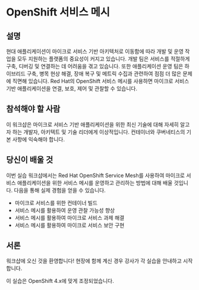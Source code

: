 # OpenShift 서비스 메시

## 설명

현대 애플리케이션이 마이크로 서비스 기반 아키텍처로 이동함에 따라 개발 및 운영 작업을 모두 지원하는 플랫폼의 중요성이 커지고 있습니다. 개발 팀은 서비스를 적절하게 구축, 디버깅 및 연결하는 데 어려움을 겪고 있습니다. 또한 애플리케이션 운영 팀은 하이브리드 구축, 병목 현상 해결, 장애 복구 및 메트릭 수집과 관련하여 점점 더 많은 문제에 직면해 있습니다. Red Hat의 OpenShift 서비스 메시를 사용하면 마이크로 서비스 기반 애플리케이션을 연결, 보호, 제어 및 관찰할 수 있습니다.

## 참석해야 할 사람

이 워크샵은 마이크로 서비스 기반 애플리케이션을 위한 최신 기술에 대해 자세히 알고자 하는 개발자, 아키텍트 및 기술 리더에게 이상적입니다. 컨테이너와 쿠버네티스의 기본 사항에 익숙해야 합니다.

## 당신이 배울 것

이번 실습 워크샵에서는 Red Hat OpenShift Service Mesh를 사용하여 마이크로 서비스 애플리케이션을 위한 서비스 메시를 운영하고 관리하는 방법에 대해 배울 것입니다. 다음을 통해 실제 경험을 얻을 수 있습니다.
- 마이크로 서비스를 위한 컨테이너 빌드
- 서비스 메시를 활용하여 운영 관찰 가능성 향상
- 서비스 메시를 활용하여 마이크로 서비스 과제 해결
- 서비스 메시를 활용하여 마이크로 서비스 보안 구현


## 서론

워크샵에 오신 것을 환영합니다!
현장에 함께 계신 경우 강사가 각 실습을 안내하고 시작합니다. 

이 실습은 OpenShift 4.x에 맞게 조정되었습니다.
